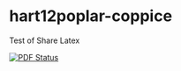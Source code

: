 hart12poplar-coppice
====================

Test of Share Latex

[![PDF Status](https://www.sharelatex.com/github/repos/qjhart/hart12poplar-coppice/builds/latest/badge.svg)](https://www.sharelatex.com/github/repos/qjhart/hart12poplar-coppice/builds/latest/output.pdf)
